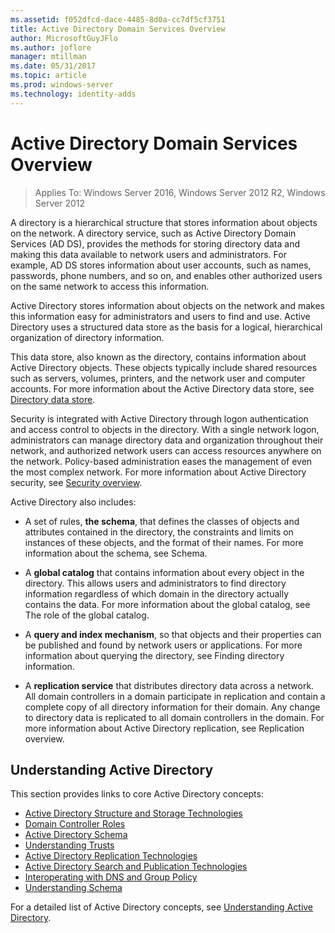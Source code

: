 ```yaml
---
ms.assetid: f052dfcd-dace-4485-8d0a-cc7df5cf3751
title: Active Directory Domain Services Overview
author: MicrosoftGuyJFlo
ms.author: joflore
manager: mtillman
ms.date: 05/31/2017
ms.topic: article
ms.prod: windows-server
ms.technology: identity-adds
---
```


# Active Directory Domain Services Overview

>Applies To: Windows Server 2016, Windows Server 2012 R2, Windows Server 2012


A directory is a hierarchical structure that stores information about objects on the network. A directory service, such as Active Directory Domain Services (AD DS), provides the methods for storing directory data and making this data available to network users and administrators. For example, AD DS stores information about user accounts, such as names, passwords, phone numbers, and so on, and enables other authorized users on the same network to access this information.

Active Directory stores information about objects on the network and makes this information easy for administrators and users to find and use. Active Directory uses a structured data store as the basis for a logical, hierarchical organization of directory information.

This data store, also known as the directory, contains information about Active Directory objects. These objects typically include shared resources such as servers, volumes, printers, and the network user and computer accounts. For more information about the Active Directory data store, see [Directory data store](/previous-versions/windows/it-pro/windows-server-2003/cc736627(v=ws.10)).

Security is integrated with Active Directory through logon authentication and access control to objects in the directory. With a single network logon, administrators can manage directory data and organization throughout their network, and authorized network users can access resources anywhere on the network. Policy-based administration eases the management of even the most complex network. For more information about Active Directory security, see [Security overview](../../plan/security-best-practices/best-practices-for-securing-active-directory.md).

Active Directory also includes:
* A set of rules, **the schema**, that defines the classes of objects and attributes contained in the directory, the constraints and limits on instances of these objects, and the format of their names. For more information about the schema, see Schema.


* A **global catalog** that contains information about every object in the directory. This allows users and administrators to find directory information regardless of which domain in the directory actually contains the data. For more information about the global catalog, see The role of the global catalog.


* A **query and index mechanism**, so that objects and their properties can be published and found by network users or applications. For more information about querying the directory, see Finding directory information.


* A **replication service** that distributes directory data across a network. All domain controllers in a domain participate in replication and contain a complete copy of all directory information for their domain. Any change to directory data is replicated to all domain controllers in the domain. For more information about Active Directory replication, see Replication overview.

## Understanding Active Directory
 This section provides links to core Active Directory concepts:
 
* [Active Directory Structure and Storage Technologies](/previous-versions/windows/it-pro/windows-server-2003/cc759186(v=ws.10))
* [Domain Controller Roles](/previous-versions/windows/it-pro/windows-server-2003/cc786438(v=ws.10)) 
* [Active Directory Schema](/previous-versions/windows/it-pro/windows-server-2008-r2-and-2008/cc771796(v=ws.10))
* [Understanding Trusts](/previous-versions/windows/it-pro/windows-server-2008-r2-and-2008/cc771568(v=ws.10)) 
* [Active Directory Replication Technologies](/previous-versions/windows/it-pro/windows-server-2003/cc776877(v=ws.10)) 
* [Active Directory Search and Publication Technologies](/previous-versions/windows/it-pro/windows-server-2003/cc775686(v=ws.10)) 
* [Interoperating with DNS and Group Policy](/previous-versions/windows/it-pro/windows-server-2008-r2-and-2008/dd197486(v=ws.10))
* [Understanding Schema](/previous-versions/windows/it-pro/windows-server-2003/cc759402(v=ws.10)) 

For a detailed list of Active Directory concepts, see [Understanding Active Directory](/previous-versions/windows/it-pro/windows-server-2003/cc781408(v=ws.10)). 
